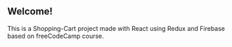## Welcome!

This is a Shopping-Cart project made with React using Redux and Firebase based on freeCodeCamp course.
